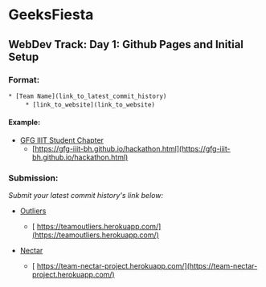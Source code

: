 # GeeksFiesta
## WebDev Track: Day 1: Github Pages and Initial Setup

### Format:
`* [Team Name](link_to_latest_commit_history)` <br>
&nbsp;&nbsp;&nbsp;&nbsp; `  * [link_to_website](link_to_website)`


#### Example:
* [GFG IIIT Student Chapter](https://github.com/GfG-IIIT-Bh/GeeksFiesta-WebdevTrack/commit/d02e669d851b1db8c4736c65e153aed946cb66d9)
  * [https://gfg-iiit-bh.github.io/hackathon.html](https://gfg-iiit-bh.github.io/hackathon.html)

### Submission:
*Submit your latest commit history's link below:*
* [Outliers](https://github.com/abhinav-exp/Outliers/commit/a0c87c0e94c5482726d722ef233bd55188910d22)
  * [ https://teamoutliers.herokuapp.com/](https://teamoutliers.herokuapp.com/)

* [Nectar](https://github.com/musaib-js/hackathon/commit/23c1f223efa7085910639a119f08b77d2a5754ee)
  * [ https://team-nectar-project.herokuapp.com/](https://team-nectar-project.herokuapp.com/)
